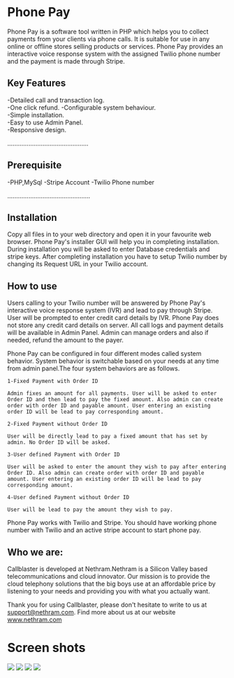 Phone Pay
===========
Phone Pay is a software tool written in PHP which helps you to collect payments from your clients via phone calls. It is suitable for use in any online or offline stores selling products or services. 
Phone Pay provides an interactive voice response system with the assigned Twilio phone number and the payment is made through Stripe.  

Key Features
------------  

-Detailed call and transaction log.  
-One click refund. 
-Configurable system behaviour.  
-Simple installation.  
-Easy to use Admin Panel.    
-Responsive design.  

..............................................

Prerequisite
------------  
-PHP,MySql
-Stripe Account
-Twilio Phone number

...............................................

Installation
------------  
Copy all files in to your web directory and open it in your favourite web browser. Phone Pay's installer GUI will help you in completing installation.
 During installation you will be asked to enter Database credentials and stripe keys. After completing installation you have to setup 
Twilio number by changing its Request URL in your Twilio account. 


How to use
----------  
 Users calling to your Twilio number will be answered by Phone Pay's interactive voice response system (IVR) and lead to pay through Stripe. User will be prompted to enter credit card details by IVR. Phone Pay does not store any credit card details on server. All call logs and payment details will be available in Admin Panel. Admin can manage orders and also if needed, refund the amount to the payer.

Phone Pay can be configured in four different modes called system behavior. System behavior is switchable based on your needs at any time from admin panel.The four system behaviors are as follows.  

    1-Fixed Payment with Order ID  

    Admin fixes an amount for all payments. User will be asked to enter Order ID and then lead to pay the fixed amount. Also admin can create order with order ID and payable amount. User entering an existing order ID will be lead to pay corresponding amount.  
    
	2-Fixed Payment without Order ID  

    User will be directly lead to pay a fixed amount that has set by admin. No Order ID will be asked.  
    
	3-User defined Payment with Order ID  
  
    User will be asked to enter the amount they wish to pay after entering Order ID. Also admin can create order with order ID and payable amount. User entering an existing order ID will be lead to pay corresponding amount.
    
	4-User defined Payment without Order ID  

    User will be lead to pay the amount they wish to pay.  
  
Phone Pay works with Twilio and Stripe. You should have working phone number with Twilio and an active stripe account to start phone pay. 


Who we are:
-----------
Callblaster is developed at Nethram.Nethram is a Silicon Valley based telecommunications and cloud innovator.
 Our mission is to provide the cloud telephony solutions that the big boys use at an affordable price by listening to
 your needs and providing you with what you actually want.

Thank you for using Callblaster, please don't hesitate to write to us at
support@nethram.com. Find more about us at our website www.nethram.com



Screen shots
============
<img src="http://nethram.com/sandbox/phonepay_docs/dashboard.png">  

<img src="http://nethram.com/sandbox/phonepay_docs/log.png">  

<img src="http://nethram.com/sandbox/phonepay_docs/settings.png">  

<img src="http://nethram.com/sandbox/phonepay_docs/help.png">  


